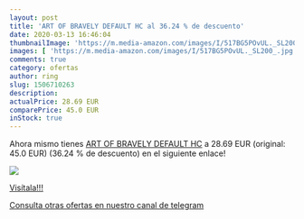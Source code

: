 ```yaml
---
layout: post
title: 'ART OF BRAVELY DEFAULT HC al 36.24 % de descuento'
date: 2020-03-13 16:46:04
thumbnailImage: 'https://m.media-amazon.com/images/I/517BG5POvUL._SL200_.jpg'
images: [ 'https://m.media-amazon.com/images/I/517BG5POvUL._SL200_.jpg' ]
comments: true
category: ofertas
author: ring
slug: 1506710263
description:
actualPrice: 28.69 EUR
comparePrice: 45.0 EUR
inStock: true
---
```


Ahora mismo tienes [ART OF BRAVELY DEFAULT HC](https://www.amazon.com/dp/1506710263/?tag=redken08-20) a 28.69 EUR (original: 45.0 EUR) (36.24 %  de descuento) en el siguiente enlace!

[![](https://m.media-amazon.com/images/I/517BG5POvUL._SL200_.jpg)](https://www.amazon.com/dp/1506710263/?tag=redken08-20)

[Visítala!!!](https://www.amazon.com/dp/1506710263/?tag=redken08-20)

[Consulta otras ofertas en nuestro canal de telegram](https://t.me/s/ofertas25)
